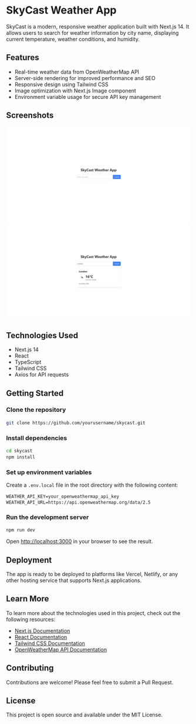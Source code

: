 # SkyCast Weather App

SkyCast is a modern, responsive weather application built with Next.js 14. It allows users to search for weather information by city name, displaying current temperature, weather conditions, and humidity.

## Features

- Real-time weather data from OpenWeatherMap API
- Server-side rendering for improved performance and SEO
- Responsive design using Tailwind CSS
- Image optimization with Next.js Image component
- Environment variable usage for secure API key management

## Screenshots

![SkyCast home page with search bar](/public/screenshots/homepage-screenshot.jpg)
![Weather information display for a searched city](/public/screenshots/weather-info-screenshot.jpg)

## Technologies Used

- Next.js 14
- React
- TypeScript
- Tailwind CSS
- Axios for API requests

## Getting Started

### Clone the repository

```bash
git clone https://github.com/yourusername/skycast.git
```

### Install dependencies

```bash
cd skycast
npm install
```

### Set up environment variables

Create a `.env.local` file in the root directory with the following content:

```env
WEATHER_API_KEY=your_openweathermap_api_key
WEATHER_API_URL=https://api.openweathermap.org/data/2.5
```

### Run the development server

```bash
npm run dev
```

Open [http://localhost:3000](http://localhost:3000) in your browser to see the result.

## Deployment

The app is ready to be deployed to platforms like Vercel, Netlify, or any other hosting service that supports Next.js applications.

## Learn More

To learn more about the technologies used in this project, check out the following resources:

- [Next.js Documentation](https://nextjs.org/docs)
- [React Documentation](https://reactjs.org/docs/getting-started.html)
- [Tailwind CSS Documentation](https://tailwindcss.com/docs)
- [OpenWeatherMap API Documentation](https://openweathermap.org/api)

## Contributing

Contributions are welcome! Please feel free to submit a Pull Request.

## License

This project is open source and available under the MIT License.
